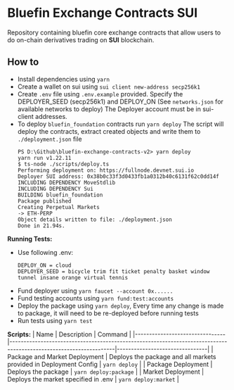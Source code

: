 # Bluefin Exchange Contracts SUI

Repository containing bluefin core exchange contracts that allow users to do on-chain derivatives trading on **SUI** blockchain.

## How to

- Install dependencies using `yarn`
- Create a wallet on sui using `sui client new-address secp256k1`
- Create `.env` file using `.env.example` provided. Specify the DEPLOYER_SEED (secp256k1) and DEPLOY_ON (See `networks.json` for available networks to deploy) The Deployer account must be in sui-client addresses.
- To deploy `bluefin_foundation` contracts run `yarn deploy`
  The script will deploy the contracts, extract created objects and write them to `./deployment.json` file
  ```
  PS D:\Github\bluefin-exchange-contracts-v2> yarn deploy
  yarn run v1.22.11
  $ ts-node ./scripts/deploy.ts
  Performing deployment on: https://fullnode.devnet.sui.io
  Deployer SUI address: 0x38b0c33f3d0433fb1a0312b40c6131f62c0dd14f
  INCLUDING DEPENDENCY MoveStdlib
  INCLUDING DEPENDENCY Sui
  BUILDING bluefin_foundation
  Package published
  Creating Perpetual Markets
  -> ETH-PERP
  Object details written to file: ./deployment.json
  Done in 21.94s.
  ```

**Running Tests:**

- Use following .env:
  ```
  DEPLOY_ON = cloud
  DEPLOYER_SEED = bicycle trim fit ticket penalty basket window tunnel insane orange virtual tennis
  ```
- Fund deployer using `yarn faucet --account 0x......`
- Fund testing accounts using `yarn fund:test:accounts`
- Deploy the package using `yarn deploy`, Every time any change is made to package, it will need to be re-deployed before running tests
- Run tests using `yarn test`

**Scripts:**
| Name | Description | Command |
|--------------------------------|-------------------------------------------------------------------------------------------------------------------|--------------------------------|
| Package and Market Deployment | Deploys the package and all markets provided in Deployment Config | `yarn deploy` |
| Package Deployment | Deploys the package | `yarn deploy:package` |
| Market Deployment | Deploys the market specified in .env | `yarn deploy:market` |
